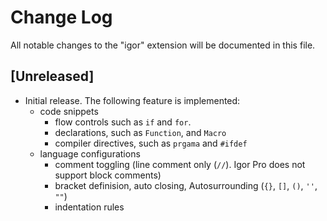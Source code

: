 # Change Log

All notable changes to the "igor" extension will be documented in this file.

## [Unreleased]

- Initial release. The following feature is implemented:
  - code snippets
    - flow controls such as `if` and `for`.
    - declarations, such as `Function`, and `Macro`
    - compiler directives, such as `prgama` and `#ifdef`
  - language configurations
    - comment toggling (line comment only (`//`). Igor Pro does not support block comments)
    - bracket definision, auto closing, Autosurrounding (`{}`, `[]`, `()`, `''`, `""`)
    - indentation rules
